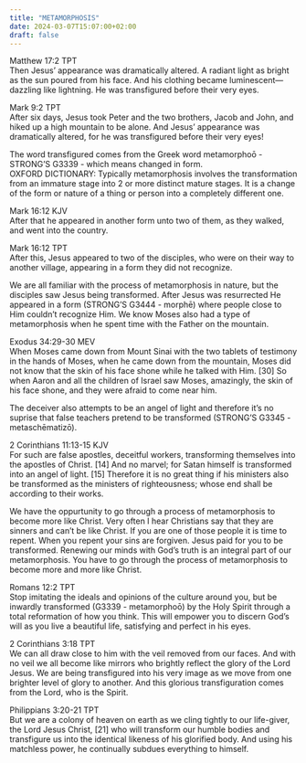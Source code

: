 ```yaml
---
title: "METAMORPHOSIS"
date: 2024-03-07T15:07:00+02:00
draft: false
---
```

<html>
 <head></head>
 <body>
  <p>Matthew 17:2 TPT<br>Then Jesus’ appearance was dramatically altered. A radiant light as bright as the sun poured from his face. And his clothing became luminescent—dazzling like lightning. He was transfigured before their very eyes.</p>
  <p>Mark 9:2 TPT<br>After six days, Jesus took Peter and the two brothers, Jacob and John, and hiked up a high mountain to be alone. And Jesus’ appearance was dramatically altered, for he was transfigured before their very eyes!</p>
  <p>The word transfigured comes from the Greek word metamorphoō -&nbsp;<br>STRONG’S G3339 - which means changed in form.&nbsp;<br>OXFORD DICTIONARY: Typically metamorphosis involves the transformation from an immature stage into 2 or more distinct mature stages. It is a change of the form or nature of a thing or person into a completely different one.</p>
  <p>Mark 16:12 KJV<br>After that he appeared in another form unto two of them, as they walked, and went into the country.</p>
  <p>Mark 16:12 TPT<br>After this, Jesus appeared to two of the disciples, who were on their way to another village, appearing in a form they did not recognize.</p>
  <p>We are all familiar with the process of metamorphosis in nature, but the disciples saw Jesus being transformed. After Jesus was resurrected He appeared in a form (STRONG’S G3444 - morphē) where people close to Him couldn’t recognize Him. We know Moses also had a type of metamorphosis when he spent time with the Father on the mountain.</p>
  <p>Exodus 34:29-30 MEV<br>When Moses came down from Mount Sinai with the two tablets of testimony in the hands of Moses, when he came down from the mountain, Moses did not know that the skin of his face shone while he talked with Him. [30] So when Aaron and all the children of Israel saw Moses, amazingly, the skin of his face shone, and they were afraid to come near him.</p>
  <p>The deceiver also attempts to be an angel of light and therefore it’s no suprise that false teachers pretend to be transformed (STRONG’S G3345 - metaschēmatizō).</p>
  <p>2 Corinthians 11:13-15 KJV<br>For such are false apostles, deceitful workers, transforming themselves into the apostles of Christ. [14] And no marvel; for Satan himself is transformed into an angel of light. [15] Therefore it is no great thing if his ministers also be transformed as the ministers of righteousness; whose end shall be according to their works.</p>
  <p>We have the oppurtunity to go through a process of metamorphosis to become more like Christ. Very often I hear Christians say that they are sinners and can’t be like Christ. If you are one of those people it is time to repent. When you repent your sins are forgiven. Jesus paid for you to be transformed. Renewing our minds with God’s truth is an integral part of our metamorphosis. You have to go through the process of metamorphosis to become more and more like Christ.</p>
  <p>Romans 12:2 TPT<br>Stop imitating the ideals and opinions of the culture around you, but be inwardly transformed (G3339 - metamorphoō) by the Holy Spirit through a total reformation of how you think. This will empower you to discern God’s will as you live a beautiful life, satisfying and perfect in his eyes.</p>
  <p>2 Corinthians 3:18 TPT<br>We can all draw close to him with the veil removed from our faces. And with no veil we all become like mirrors who brightly reflect the glory of the Lord Jesus. We are being transfigured into his very image as we move from one brighter level of glory to another. And this glorious transfiguration comes from the Lord, who is the Spirit.</p>
  <p>Philippians 3:20-21 TPT<br>But we are a colony of heaven on earth as we cling tightly to our life-giver, the Lord Jesus Christ, [21] who will transform our humble bodies and transfigure us into the identical likeness of his glorified body. And using his matchless power, he continually subdues everything to himself.</p>
  <p>&nbsp;</p>
  <p>&nbsp;</p>
  <p>&nbsp;</p>
 </body>
</html>